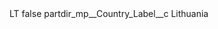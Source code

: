 <?xml version="1.0" encoding="UTF-8"?>
<CustomMetadata xmlns="http://soap.sforce.com/2006/04/metadata" xmlns:xsi="http://www.w3.org/2001/XMLSchema-instance" xmlns:xsd="http://www.w3.org/2001/XMLSchema">
    <label>LT</label>
    <protected>false</protected>
    <values>
        <field>partdir_mp__Country_Label__c</field>
        <value xsi:type="xsd:string">Lithuania</value>
    </values>
</CustomMetadata>
